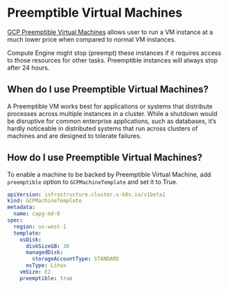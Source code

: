 # Preemptible Virtual Machines

[GCP Preemptible Virtual Machines](https://cloud.google.com/compute/docs/instances/preemptible) allows user to run a VM instance at a much lower price when compared to normal VM instances.

Compute Engine might stop (preempt) these instances if it requires access to those resources for other tasks. Preemptible instances will always stop after 24 hours.

## When do I use Preemptible Virtual Machines?

A Preemptible VM works best for applications or systems that distribute processes across multiple instances in a cluster. While a shutdown would be disruptive for common enterprise applications, such as  databases, it’s hardly noticeable in distributed systems that run across clusters of machines and are designed to tolerate failures.

## How do I use Preemptible Virtual Machines?

To enable a machine to be backed by Preemptible Virtual Machine, add `preemptible` option to `GCPMachineTemplate` and set it to True.

```yaml
apiVersion: infrastructure.cluster.x-k8s.io/v1beta1
kind: GCPMachineTemplate
metadata:
  name: capg-md-0
spec:
  region: us-west-1
  template:
    osDisk:
      diskSizeGB: 30
      managedDisk:
        storageAccountType: STANDARD
      osType: Linux
    vmSize: E2
    preemptible: true
```
